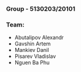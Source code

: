 ### Group - 5130203/20101

### Team:

- Abutalipov Alexandr
- Gavshin Artem
- Mankiev Danil
- Pisarev Vladislav 
- Nguen Ba Phu
